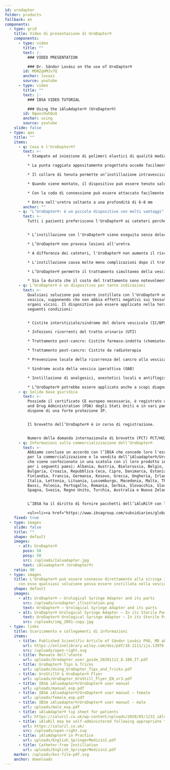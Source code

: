 ```yaml
---
id: urodapter
folder: products
fallback: en
components:
  - type: grid
    title: Video di presentazione di UroDapter®
    components:
      - type: video
        title: ""
        text: |-
          ### VIDEO PRESENTATION

          ### Dr. Sándor Lovász on the use of UroDapter®
        id: MONZqHMJv7Q
        anchor: lovasz
        source: youtube
      - type: video
        title: ""
        text: |-
          ### IBSA VIDEO TUTORIAL

          ### Using the iAluAdapter® (UroDapter®)
        id: OgwxcHuhQuQ
        anchor: using
        source: youtube
    slide: false
  - type: qas
    title: ""
    items:
      - q: Cosa è l'UroDapter®?
        text: >-
          * Stampato ad iniezione di polimeri elastici di qualità medica

          * La punta raggiata appositamente progettata accede facilmente all'orifizio uretrale esterno

          * Il collare di tenuta permette un’instillazione intravescicale senza perdite

          * Quando viene montato, il dispositivo può essere tenuto saldamente con la maniglia a coste.

          * Con la coda di connessione può essere attaccato facilmente a siringhe tipo Luer Slip e Luer Lock

          * Entra nell'uretra soltanto a una profondità di 6-8 mm
        anchor: ""
      - q: "L’UroDapter®: è un piccolo dispositivo con molti vantaggi"
        text: >-
          Tutti i pazienti preferiscono l'UroDapter® ai cateteri perché: 


          * L’instillazione con l'UroDapter® viene eseguita senza dolore

          * L’UroDapter® non provoca lesioni all'uretra

          * A differenza dei cateteri, l'UroDapter® non aumenta il rischio di infezioni nel tratto urinario

          * L'instillazione causa molte meno complicazioni dopo il trattamento 

          * L’UroDapter® permette il trattamento simultaneo della vescica e dell'uretra

          * Sia la durata che il costo del trattamento sono notevolmente inferiori.
      - q: L’UroDapter® è un dispositivo per tante indicazioni
        text: >-
          Qualsiasi soluzione può essere instillata con l'UroDapter® nella
          vescica, supponendo che non abbia effetti negativi sui tessuti o
          organi vicini. Il dispositivo può essere applicato nella terapia delle
          seguenti condizioni:


          * Cistite interstiziale/sindrome del dolore vescicale (IC/BPS)

          * Infezioni ricorrenti del tratto urinario (UTI)

          * Trattamento post-cancro: Cistite farmaco-indotta (chemioterapia)

          * Trattamento post-cancro: Cistite da radioterapia

          * Prevenzione locale della ricorrenza del cancro alla vescica (pazienti di sesso femminile)

          * Sindrome acuta della vescica iperattiva (OAB)

          * Instillazione di analgesici, anestetici locali e antiflogistici per qualsiasi indicazione

          * L’UroDapter® potrebbe essere applicato anche a scopi diagnostici, ad es. uretrografia retrograda, fistolografia
      - q: Solida base giuridica
        text: >-
          Possiede il certificato CE europeo necessario, è registrato dalla Food
          and Drug Administration (FDA) degli Stati Uniti e in vari paesi
          dispone di una forte protezione IP.


          Il brevetto dell’UroDapter® è in corso di registrazione. 


          Numero della domanda internazionale di brevetto (PCT) PCT/HU2016/000063
      - q: Informazioni sulla commercializzazione dell’UroDapter®
        text: >-
          Abbiamo concluso un accordo con l’IBSA che concede loro l'esclusiva
          per la commercializzazione e la vendita dell’iAluadapter®/UroDapter®,
          che viene confezionato in una scatola con il loro prodotto iAluRil®
          per i seguenti paesi: Albania, Austria, Bielorussia, Belgio, Bosnia,
          Bulgaria, Croazia, Repubblica Ceca, Cipro, Danimarca, Estonia,
          Finlandia, Francia, Germania, Kosovo, Grecia, Ungheria, Irlanda,
          Italia, Lettonia, Lituania, Lussemburgo, Macedonia, Malta, The Paesi
          Bassi, Polonia, Portogallo, Romania, Serbia, Slovacchia, Slovenia,
          Spagna, Svezia, Regno Unito, Turchia, Australia e Nuova Zelanda.


          L’IBSA ha il diritto di fornire pacchetti dell’iAluRil® con l’iAluadapter®/UroDapter® e/o l'adattatore come prodotto autonomo su base non esclusiva nei seguenti paesi:  Ucraina, Russia, Bahrein, Oman, Kuwait, Qatar, Arabia Saudita, Emirati Arabi Uniti, Egitto, Algeria, Giordania, Palestina, Libano, Iraq, Libia, Marocco, Tunisia, Israele, Iran, Corea del Sud, Indonesia, Cina, Singapore, Taiwan, Turkmenistan, Malesia, Colombia, Argentina, Barbados, Bolivia, Brasile, Cile, Costa Rica, Repubblica Dominicana, Ecuador, El Salvador, Guatemala, Honduras, Messico, Nicaragua, Panama, Paraguay, Perù, Venezuela, Nigeria, Kenya, Gabon e Ghana.

          <ul><li><a href="https://www.ibsagroup.com/subsidiaries/global-network.html" rel="noopener" target="_blank">IBSA Global Network</a></li></ul>
    fixed: true
  - type: images
    slide: false
    title: ""
    shape: default
    images:
      - alt: UroDapter®
        posx: 50
        posy: 50
        src: /uploads/Ialuadapter.jpg
        text: iAluadapter® (UroDapter®)
    ratio: 90
  - type: images
    title: L’UroDapter® può essere connesso direttamente alla siringa in modo che
      con esso qualsiasi soluzione possa essere instillata nella vescica.
    shape: default
    images:
      - alt: UroDapter® – Urological Syringe Adapter and its parts
        src: /uploads/urodapter_illustration.png
        text: UroDapter® – Urological Syringe Adapter and its parts
      - alt: UroDapter® Urological Syringe Adapter – In its Sterile Packaging
        text: UroDapter® Urological Syringe Adapter – In its Sterile Packaging
        src: /uploads/img_2001-copy.jpg
  - type: links
    title: Scaricamento e collegamenti di informazioni
    items:
      - title: Published Scientific Article of Sándor Lovász PhD, MD about UroDapter
        url: https://onlinelibrary.wiley.com/doi/pdf/10.1111/iju.13976
        src: /uploads/open-right.svg
      - title: Manuale dell’utente
        url: uploads/Urodapter_user_guide_20201112_8.180_IT.pdf
      - title: UroDapter® Tips & Tricks
        url: uploads/Using_UroDapter_Tips_and_Tricks.pdf
      - title: UroStill® & UroDapter® Flyer
        url: uploads/UroDapter_UroStill_Flyer_EN_vr3.pdf
      - title: IBSA iAluadapter®/UroDapter® user manual
        url: uploads/manual_exp.pdf
      - title: IBSA iAluadapter®/UroDapter® user manual – female
        url: uploads/female_exp.pdf
      - title: IBSA iAluadapter®/UroDapter® user manual – male
        url: uploads/male_exp.pdf
      - title: iAluAdapter® tip sheet for patients
        url: https://ialuril.co.uk/wp-content/uploads/2020/05/1233_iAluradapterTipSheetPatients_St03.pdf
      - title: iAluRil may be self-administered following appropriate training
        url: https://ialuril.co.uk/
        src: /uploads/open-right.svg
      - title: iAluAdapter® in Practice
        url: uploads/English_SpringerMedizin1.pdf
      - title: Catheter-free Instillation
        url: uploads/English_SpringerMedizin2.pdf
    marker: /uploads/bxs-file-pdf.svg
    anchor: downloads
---
```

